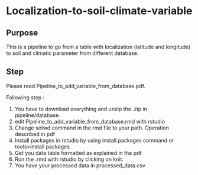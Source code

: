 # Localization-to-soil-climate-variable
## Purpose
This is a pipeline to go from a table with localization (latitude and longitude) to soil and climatic parameter from different database. 
## Step
Please read  Pipeline_to_add_variable_from_database.pdf.

Following step :
1) You have to download everything and unzip the .zip in pipeline/database. 
2) edit Pipeline_to_add_variable_from_database.rmd with rstudio
3) Change setwd command in the rmd file to your path. Operation described in pdf
4) Install packages in rstudio by using install.packages command or tools>install packages
5) Get you data table formatted as explained in the pdf
6) Run the .rmd with rstudio by clicking on knit.
7) You have your processed data in processed_data.csv
